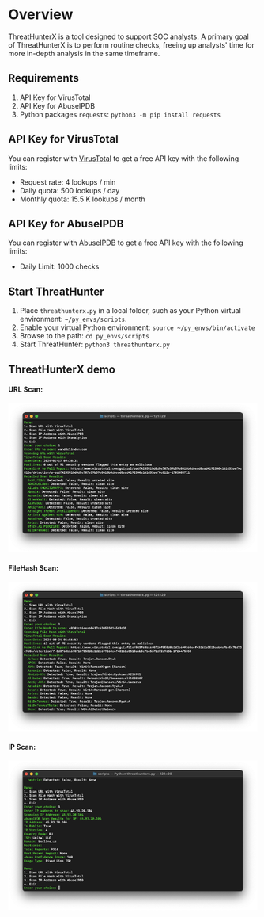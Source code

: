 # Overview
ThreatHunterX is a tool designed to support SOC analysts. A primary goal of ThreatHunterX is to perform routine checks, freeing up analysts' time for more in-depth analysis in the same timeframe.

## Requirements
1. API Key for VirusTotal 
2. API Key for AbuseIPDB 
3. Python packages `requests`: `python3 -m pip install requests`

## API Key for VirusTotal 
You can register with [VirusTotal](https://www.virustotal.com/gui/join-us) to get a free API key with the following limits:
- Request rate: 4 lookups / min
- Daily quota: 500 lookups / day
- Monthly quota: 15.5 K lookups / month

## API Key for AbuseIPDB
You can register with [AbuseIPDB](https://www.abuseipdb.com/register?plan=free) to get a free API key with the following limits:
- Daily Limit: 1000 checks

## Start ThreatHunter
1. Place `threathunterx.py` in a local folder, such as your Python virtual environment: `~/py_envs/scripts`.
2. Enable your virtual Python environment: `source ~/py_envs/bin/activate`
3. Browse to the path: `cd py_envs/scripts`
4. Start ThreatHunter: `python3 threathunterx.py`

## ThreatHunterX demo
#### URL Scan:
![IMAGE](threathunterx-demo/threathunterx-url-scan.png)

#### FileHash Scan:
![IMAGE](threathunterx-demo/threathunterx-filehash-scan.png)

#### IP Scan:
![IMAGE](threathunterx-demo/threathunterx-ip-scan.png)
